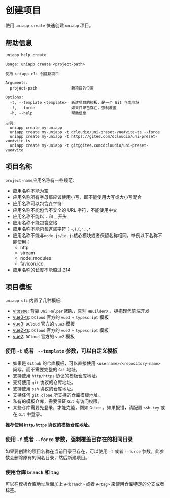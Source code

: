 # 创建项目

使用 `uniapp create` 快速创建 `uniapp` 项目。

## 帮助信息

```shell
uniapp help create
```

```
Usage: uniapp create <project-path>

使用 uniapp-cli 创建新项目

Arguments:
  project-path               新项目的位置

Options:
  -t, --template <template>  新建项目的模板，是一个 Git 仓库地址
  -f, --force                如果目录已存在，强制覆盖
  -h, --help                 帮助信息

示例:
  uniapp create my-uniapp
  uniapp create my-uniapp -t dcloudio/uni-preset-vue#vite-ts --force
  uniapp create my-uniapp -t https://gitee.com/dcloudio/uni-preset-vue#vite-ts
  uniapp create my-uniapp -t git@gitee.com:dcloudio/uni-preset-vue#vite
```

## 项目名称

`project-name`应用名称有一些规范:

- 应用名称不能为空
- 应用名称所有字母都应该使用小写，即不能使用大写或大小写混合
- 应用名称可以包含连字符 `-`
- 应用名称不能包含不安全的 URL 字符，不能使用中文
- 应用名称不能以 `.` 和 `_` 开头
- 应用名称不能包含空格
- 应用名称不能包含这些字符：`~`,`)`,`(`,`'`,`!`,`*`
- 应用名称不能与`node.js/io.js`核心模块或者保留名称相同。举例以下名称不能使用：
  - http
  - stream
  - node_modules
  - favicon.ico
- 应用名称的长度不能超过 214

## 项目模板

`uniapp-cli` 内置了几种模板:

- [vitesse](https://github.com/uni-helper/vitesse-uni-app): 背靠 `Uni Helper` 团队，告别 `HBuilderX` ，拥抱现代前端开发
- [vue3-ts](https://gitee.com/dcloud/uni-preset-vue/tree/vite-ts): `DCloud` 官方的 `vue3` + `typescript` 模板
- [vue3](https://gitee.com/dcloud/uni-preset-vue/tree/vite): `DCloud` 官方的 `vue3` 模板
- [vue2-ts](https://gitee.com/wtto00/uniapp-template#ts): `DCloud` 官方的 `vue2` + `typescript` 模板
- [vue2](https://gitee.com/wtto00/uniapp-template): `DCloud` 官方的 `vue2` 模板

### 使用 `-t` 或者 ` --template` 参数，可以自定义模板

- 如果是 `Github` 的仓库模板，可以直接使用 `<username>/<repository-name>` 简写，而不需要完整的 `Git` 地址。
- 支持使用 `http/https` 协议的模板仓库地址。
- 支持使用 `git` 协议的仓库地址。
- 支持使用 `ssh` 协议的仓库地址。
- 支持任何 `git clone` 所支持的仓库模板地址。
- 私有的模板仓库，需要保证 `Git` 有访问权限。
- 某些仓库需要先登录，才能克隆，例如 `Gitee` 。如果报错，请配置 `ssh-key` 或在 `Git` 中登录。

**推荐使用 `http/https` 协议的模板仓库地址。**

### 使用 `-f` 或者 `--force` 参数，强制覆盖已存在的相同目录

如果要创建的项目名称在当前目录已存在，可以使用 `-f` 或者 `--force` 参数，此参数会删除原有的同名目录，然后新建项目。

### 使用仓库 `branch` 和 `tag`

可以在模板仓库地址后面加上 `#<branch>` 或者 `#<tag>` 来使用仓库特定的分支或者标签。
